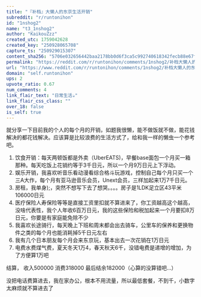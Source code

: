 ```yaml
---
title: "『补档』大懒人的东京生活开销"
subreddit: "r/runtonihon"
id: "1nshog2"
name: "t3_1nshog2"
author: "KaikouZzz"
created_utc: 1759042628
created_key: "250928065708"
capture_ts: "250929015307"
content_sha256: "5706e032656442baa2178bb0d6f3ca5c992740618342fecb88e67f6141633ec6"
permalink: "https://reddit.com/r/runtonihon/comments/1nshog2/补档大懒人的东京生活开销/"
url: "https://www.reddit.com/r/runtonihon/comments/1nshog2/补档大懒人的东京生活开销/"
domain: "self.runtonihon"
ups: 2
upvote_ratio: 0.67
num_comments: 4
link_flair_text: "日常生活☕"
link_flair_css_class: ""
over_18: false
is_self: true
---
```


就分享一下目前我的个人的每个月的开销，如题我很懒，能不做饭就不做，能花钱解决的都花钱解决。应该算是比较浪费的生活方式了，给和我一样的懒虫一个参考吧。

1.  饮食开销：每天两顿饭都是外卖（UberEATS)，早餐base面包一个月买一箱那种。每天吃饭上花销约等于3千日元，所以一个月9万日元上下浮动。
2.  娱乐开销，我喜欢听音乐看动漫看综合格斗玩游戏，控制自己每个月只买一个三A大作，每个月有亚马逊音乐会员，Unext会员，三样加起来1万7千日元。
3.  房租，我单身);，突然不想写下去了想哭。。。。房子是1LDK足立区43平米106000日元
4.  医疗保险人寿保险等等是直接工资里扣就不算进来了，你工资越高这个越高，没啥代表性，我个人年收6百万日元，我的这些保险和税加起来一个月要扣8万日元，你要是有家庭能免除不少
5.  我喜欢长途骑行，每天晚上下班和周末都会出去骑车，公里车的保养和更换物件之类的每个月也能消耗掉5千日元左右
6.  我有几个日本朋友每个月会来东京玩，基本出去一次花销在1万日元
7.  电费水费煤气费，夏天冬天1万4，春天秋天6千，没错电费是递增的增加，为了方便算1万吧

结算， 收入500000 消费318000 最后结余182000（心算的没算错吧...）

没把电话费算进去，我在家办公，根本不用流量，所以最低套餐，不到千，小数字太麻烦就不算进去了
